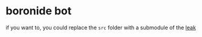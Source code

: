 # boronide bot

if you want to, you could replace the `src` folder with a submodule of the [leak](https://github.com/TheGreatSageEqualToHeaven/Boronide)